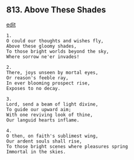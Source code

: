 
## 813.  Above These Shades
[edit](https://docs.google.com/document/d/1y0FO%2DCLIUF3Fwfrw6zuCvVaz%2DvBPiR_a/edit?mode=html)



    1.
    O could our thoughts and wishes fly,
    Above these gloomy shades,
    To those bright worlds beyond the sky,
    Where sorrow ne'er invades!

    2.
    There, joys unseen by mortal eyes,
    Or reason's feeble ray,
    In ever blooming prospect rise,
    Exposes to no decay.

    3.
    Lord, send a beam of light divine,
    To guide our upward aim;
    With one reviving look of thine,
    Our languid hearts inflame.

    4.
    O then, on faith's sublimest wing,
    Our ardent souls shall rise,
    To those bright scenes where pleasures spring
    Immortal in the skies.
